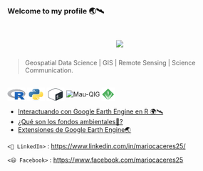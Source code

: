
### Welcome to my profile 🌏🛰

<h1 align="center">
  <a href="https://git.io/typing-svg">
    <img src="https://readme-typing-svg.herokuapp.com/?lines=Hello!+👋;I+am+Mario+Caceres&center=true&size=25">
  </a>
</h1>

>Geospatial Data Science | GIS | Remote Sensing | Science Communication.

 <div style="display: inline_block"><br>
  <img align="center" alt="Mau-R" height="30" width="40" src="https://raw.githubusercontent.com/devicons/devicon/master/icons/r/r-original.svg">
  <img align="center" alt="Mau-Python" height="30" width="40" src="https://raw.githubusercontent.com/devicons/devicon/master/icons/python/python-original.svg">
  <img align="center" alt="Mau-Bash" height="30" width="40" src="https://raw.githubusercontent.com/devicons/devicon/master/icons/bash/bash-original.svg">
  <img align="center" alt="Mau-QIG" height="30" width="40" src="https://qgis.org/en/_downloads/19636e41148dfd0157ff0db3f7297069/qgis-icon64.svg">
  <img align="center" alt="Mau-GRASS-GIS" height="30" width="30" src="https://raw.githubusercontent.com/OSGeo/grass-website/master/static/images/favicon/android-chrome-192x192.png">
</div>



<!-- BLOG-POST-LIST:START -->
- [Interactuando con Google Earth Engine en R 🌍🛰](https://www.linkedin.com/pulse/interactuando-con-google-earth-engine-en-r-caceres-reyna/)
- [¿Qué son los fondos ambientales🌳?](https://www.linkedin.com/pulse/qu%C3%A9-son-los-fondos-ambientales-mario-fernando-caceres-reyna/)
- [Extensiones de Google Earth Engine🌏](https://www.linkedin.com/pulse/extensiones-de-google-earth-engine-mario-fernando-caceres-reyna/)
<!-- BLOG-POST-LIST:END -->



`<💼 LinkedIn>` : <https://www.linkedin.com/in/mariocaceres25/>

`<😃 Facebook>` : <https://www.facebook.com/mariocaceres25>







<!--
**andresbadillo/andresbadillo** is a ✨ _special_ ✨ repository because its `README.md` (this file) appears on your GitHub profile.

Here are some ideas to get you started:

- 🔭 I’m currently working on ...
- 🌱 I’m currently learning ...
- 👯 I’m looking to collaborate on ...
- 🤔 I’m looking for help with ...
- 💬 Ask me about ...
- 📫 How to reach me: ...
- 😄 Pronouns: ...
- ⚡ Fun fact: ...
-->
